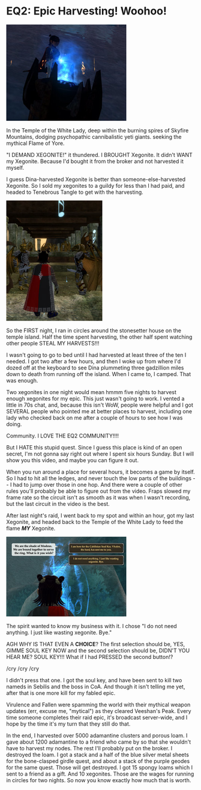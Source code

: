 # EQ2: Epic Harvesting! Woohoo!

![everquest2-2008-02-16-22-24-20-70.jpg](../uploads/2008/02/everquest2-2008-02-16-22-24-20-70.jpg)

In the Temple of the White Lady, deep within the burning spires of Skyfire Mountains, dodging psychopathic cannibalistic yeti giants. seeking the mythical Flame of Yore.

"I DEMAND XEGONITE!" it thundered. I BROUGHT Xegonite. It didn't WANT my Xegonite. Because I'd bought it from the broker and not harvested it myself.

I guess Dina-harvested Xegonite is better than someone-else-harvested Xegonite. So I sold my xegonites to a guildy for less than I had paid, and headed to Tenebrous Tangle to get with the harvesting.

![everquest2-2008-02-17-00-18-07-13.jpg](../uploads/2008/02/everquest2-2008-02-17-00-18-07-13.jpg)

So the FIRST night, I ran in circles around the stonesetter house on the temple island. Half the time spent harvesting, the other half spent watching other people STEAL MY HARVESTS!!!

I wasn't going to go to bed until I had harvested at least three of the ten I needed. I got two after a few hours, and then I woke up from where I'd dozed off at the keyboard to see Dina plummeting three gadzillion miles down to death from running off the island. When I came to, I camped. That was enough.

Two xegonites in one night would mean hmmm five nights to harvest enough xegonites for my epic. This just wasn't going to work. I vented a little in 70s chat, and, because this isn't WoW, people were helpful and I got SEVERAL people who pointed me at better places to harvest, including one lady who checked back on me after a couple of hours to see how I was doing.

Community. I LOVE THE EQ2 COMMUNITY!!!!

But I HATE this stupid quest. Since I guess this place is kind of an open secret, I'm not gonna say right out where I spent six hours Sunday. But I will show you this video, and maybe you can figure it out.



When you run around a place for several hours, it becomes a game by itself. So I had to hit all the ledges, and never touch the low parts of the buildings -- I had to jump over those in one hop. And there were a couple of other rules you'll probably be able to figure out from the video. Fraps slowed my frame rate so the circuit isn't as smooth as it was when I wasn't recording, but the last circuit in the video is the best.

After last night's raid, I went back to my spot and within an hour, got my last Xegonite, and headed back to the Temple of the White Lady to feed the flame ***MY*** Xegonite.

![everquest2-2008-02-18-00-35-12-89.jpg](../uploads/2008/02/everquest2-2008-02-18-00-35-12-89.jpg)

The spirit wanted to know my business with it. I chose "I do not need anything. I just like wasting xegonite. Bye."

AGH WHY IS THAT EVEN A **CHOICE**? The first selection should be, YES, GIMME SOUL KEY NOW and the second selection should be, DIDN'T YOU HEAR ME? SOUL KEY!!! What if I had PRESSED the second button!?

/cry /cry /cry

I didn't press that one. I got the soul key, and have been sent to kill two nameds in Sebilis and the boss in CoA. And though it isn't telling me yet, after that is one more kill for my fabled epic.

Virulence and Fallen were spamming the world with their mythical weapon updates (err, excuse me, "mytical") as they cleared Veeshan's Peak. Every time someone completes their raid epic, it's broadcast server-wide, and I hope by the time it's my turn that they still do that.

In the end, I harvested over 5000 adamantine clusters and porous loam. I gave about 1200 adamantine to a friend who came by so that she wouldn't have to harvest my nodes. The rest I'll probably put on the broker. I destroyed the loam. I got a stack and a half of the blue silver metal sheets for the bone-clasped girdle quest, and about a stack of the purple geodes for the same quest. Those will get destroyed. I got 15 spongy loams which I sent to a friend as a gift. And 10 xegonites. Those are the wages for running in circles for two nights. So now you know exactly how much that is worth.


